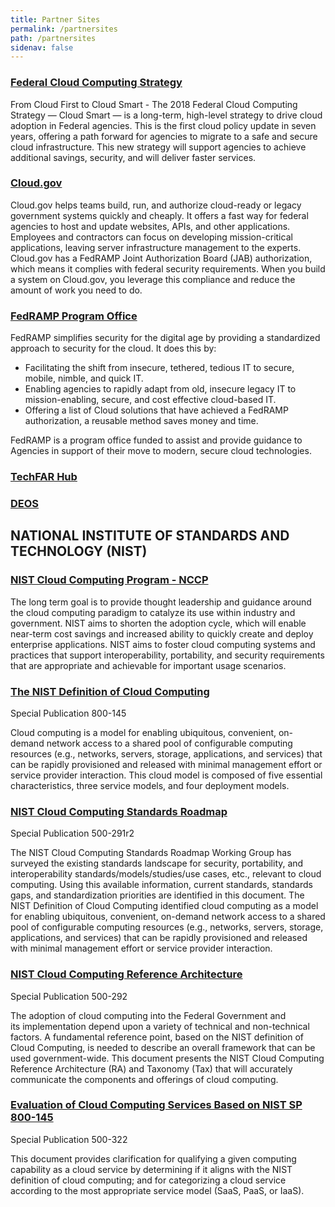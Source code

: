```yaml
---
title: Partner Sites
permalink: /partnersites
path: /partnersites
sidenav: false
---
```


### [Federal Cloud Computing Strategy](https://cloud.cio.gov)

From Cloud First to Cloud Smart - The 2018 Federal Cloud Computing Strategy — Cloud Smart — is a long-term, high-level strategy to drive cloud adoption in Federal agencies. This is the first cloud policy update in seven years, offering a path forward for agencies to migrate to a safe and secure cloud infrastructure. This new strategy will support agencies to achieve additional savings, security, and will deliver faster services. 

### [Cloud.gov](https://cloud.gov)

Cloud.gov helps teams build, run, and authorize cloud-ready or legacy government systems quickly and cheaply. It offers a fast way for federal agencies to host and update websites, APIs, and other applications. Employees and contractors can focus on developing mission-critical applications, leaving server infrastructure management to the experts. Cloud.gov has a FedRAMP Joint Authorization Board (JAB) authorization, which means it complies with federal security requirements. When you build a system on Cloud.gov, you leverage this compliance and reduce the amount of work you need to do. 

### [FedRAMP Program Office](https://www.fedramp.gov)

FedRAMP simplifies security for the digital age by providing a standardized approach to security for the cloud. It does this by:

- Facilitating the shift from insecure, tethered, tedious IT to secure, mobile, nimble, and quick IT.
- Enabling agencies to rapidly adapt from old, insecure legacy IT to mission-enabling, secure, and cost effective cloud-based IT.
- Offering a list of Cloud solutions that have achieved a FedRAMP authorization, a reusable method saves money and time.

FedRAMP is a program office funded to assist and provide guidance to Agencies in support of their move to modern, secure cloud technologies.

### [TechFAR Hub](https:/techfarhub.cio.gov/)

### [DEOS](/deos)

## NATIONAL INSTITUTE OF STANDARDS AND TECHNOLOGY (NIST)

### [NIST Cloud Computing Program - NCCP](https://www.nist.gov/programs-projects/nist-cloud-computing-program-nccp)

The long term goal is to provide thought leadership and guidance around the cloud computing paradigm to catalyze its use within industry and government. NIST aims to shorten the adoption cycle, which will enable near-term cost savings and increased ability to quickly create and deploy enterprise applications. NIST aims to foster cloud computing systems and practices that support interoperability, portability, and security requirements that are appropriate and achievable for important usage scenarios.

### [The NIST Definition of Cloud Computing](https://csrc.nist.gov/publications/detail/sp/800-145/final)
Special Publication 800-145

Cloud computing is a model for enabling ubiquitous, convenient, on-demand network access to a shared pool of configurable computing resources (e.g., networks, servers, storage, applications, and services) that can be rapidly provisioned and released with minimal management effort or service provider interaction. This cloud model is composed of five essential characteristics, three service models, and four deployment models.

### [NIST Cloud Computing Standards Roadmap](https://www.nist.gov/publications/nist-cloud-computing-standards-roadmap)
Special Publication 500-291r2

The NIST Cloud Computing Standards Roadmap Working Group has surveyed the existing standards landscape for security, portability, and interoperability standards/models/studies/use cases, etc., relevant to cloud computing. Using this available information, current standards, standards gaps, and standardization priorities are identified in this document. The NIST Definition of Cloud Computing identified cloud computing as a model for enabling ubiquitous, convenient, on-demand network access to a shared pool of configurable computing resources (e.g., networks, servers, storage, applications, and services) that can be rapidly provisioned and released with minimal management effort or service provider interaction.

### [NIST Cloud Computing Reference Architecture](https://www.nist.gov/publications/nist-cloud-computing-reference-architecture)
Special Publication 500-292

The adoption of cloud computing into the Federal Government and its implementation depend upon a variety of technical and non-technical factors. A fundamental reference point, based on the NIST definition of Cloud Computing, is needed to describe an overall framework that can be used government-wide. This document presents the NIST Cloud Computing Reference Architecture (RA) and Taxonomy (Tax) that will accurately communicate the components and offerings of cloud computing.

### [Evaluation of Cloud Computing Services Based on NIST SP 800-145](https://www.nist.gov/publications/evaluation-cloud-computing-services-based-nist-sp-800-145)
Special Publication 500-322

This document provides clarification for qualifying a given computing capability as a cloud service by determining if it aligns with the NIST definition of cloud computing; and for categorizing a cloud service according to the most appropriate service model (SaaS, PaaS, or IaaS).